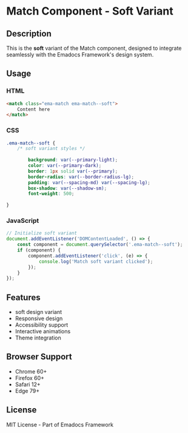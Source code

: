# Match Component - Soft Variant

## Description
This is the **soft** variant of the Match component, designed to integrate seamlessly with the Emadocs Framework's design system.

## Usage

### HTML
```html
<match class="ema-match ema-match--soft">
    Content here
</match>
```

### CSS
```css
.ema-match--soft {
    /* soft variant styles */
    
        background: var(--primary-light);
        color: var(--primary-dark);
        border: 1px solid var(--primary);
        border-radius: var(--border-radius-lg);
        padding: var(--spacing-md) var(--spacing-lg);
        box-shadow: var(--shadow-sm);
        font-weight: 500;
    
}
```

### JavaScript
```javascript
// Initialize soft variant
document.addEventListener('DOMContentLoaded', () => {
    const component = document.querySelector('.ema-match--soft');
    if (component) {
        component.addEventListener('click', (e) => {
            console.log('Match soft variant clicked');
        });
    }
});
```

## Features
- soft design variant
- Responsive design
- Accessibility support
- Interactive animations
- Theme integration

## Browser Support
- Chrome 60+
- Firefox 60+
- Safari 12+
- Edge 79+

## License
MIT License - Part of Emadocs Framework
